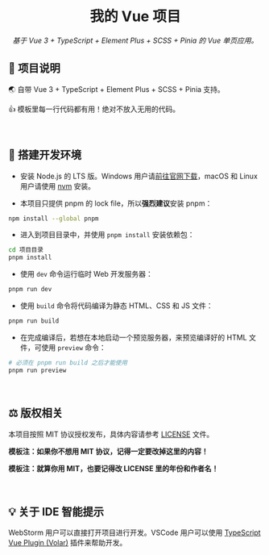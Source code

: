 <h1 align="center">我的 Vue 项目</h1>
<p align="center"><i>基于 Vue 3 + TypeScript + Element Plus + SCSS + Pinia 的 Vue 单页应用。</i></p>

## 📖 项目说明

🌏 自带 Vue 3 + TypeScript + Element Plus + SCSS + Pinia 支持。

👍 模板里每一行代码都有用！绝对不放入无用的代码。

<br>

## 💼 搭建开发环境

- 安装 Node.js 的 LTS 版。Windows 用户请[前往官网下载](https://nodejs.org/zh-cn/download)，macOS 和 Linux
  用户请使用 [nvm](https://github.com/nvm-sh/nvm) 安装。

- 本项目只提供 pnpm 的 lock file，所以<b>强烈建议</b>安装 pnpm：

```bash
npm install --global pnpm
```

- 进入到项目目录中，并使用 `pnpm install` 安装依赖包：

```bash
cd 项目目录
pnpm install
```

- 使用 `dev` 命令运行临时 Web 开发服务器：

```bash
pnpm run dev
```

- 使用 `build` 命令将代码编译为静态 HTML、CSS 和 JS 文件：

```bash
pnpm run build
```

- 在完成编译后，若想在本地启动一个预览服务器，来预览编译好的 HTML 文件，可使用 `preview` 命令：

```bash
# 必须在 pnpm run build 之后才能使用
pnpm run preview
```

<br>

## ⚖️ 版权相关

本项目按照 MIT 协议授权发布，具体内容请参考 [LICENSE](LICENSE) 文件。

**模板注：如果你不想用 MIT 协议，记得一定要改掉这里的内容！**

**模板注：就算你用 MIT，也要记得改 LICENSE 里的年份和作者名！**

<br>

## 💡 关于 IDE 智能提示

WebStorm 用户可以直接打开项目进行开发。VSCode
用户可以使用 [TypeScript Vue Plugin (Volar)](https://marketplace.visualstudio.com/items?itemName=Vue.vscode-typescript-vue-plugin)
插件来帮助开发。

